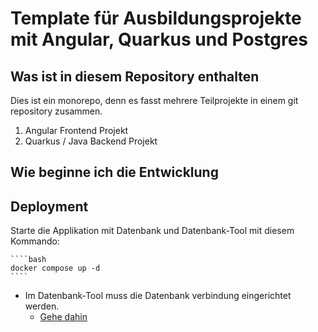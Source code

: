 # Template für Ausbildungsprojekte mit Angular, Quarkus und Postgres

## Was ist in diesem Repository enthalten

Dies ist ein monorepo, denn es fasst mehrere Teilprojekte in einem git repository zusammen.

1. Angular Frontend Projekt
2. Quarkus / Java Backend Projekt

## Wie beginne ich die Entwicklung

## Deployment

Starte die Applikation mit Datenbank und Datenbank-Tool mit diesem Kommando:

    ````bash
    docker compose up -d
    ````

- Im Datenbank-Tool muss die Datenbank verbindung eingerichtet werden.
  - [Gehe dahin](backend/README-Datenbank.md)

